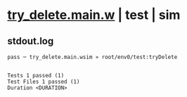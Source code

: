 # [try_delete.main.w](../../../../../../examples/tests/sdk_tests/bucket/try_delete.main.w) | test | sim

## stdout.log
```log
pass ─ try_delete.main.wsim » root/env0/test:tryDelete
 
 
Tests 1 passed (1)
Test Files 1 passed (1)
Duration <DURATION>
```

